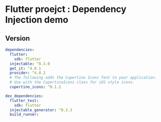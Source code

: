 # Flutter proejct : Dependency Injection demo

## Version

```yaml
dependencies:
  flutter:
    sdk: flutter
  injectable: ^0.3.0
  get_it: ^4.0.1
  provider: ^4.0.2
  # The following adds the Cupertino Icons font to your application.
  # Use with the CupertinoIcons class for iOS style icons.
  cupertino_icons: ^0.1.2

dev_dependencies:
  flutter_test:
    sdk: flutter
  injectable_generator: ^0.3.3
  build_runner:
```
